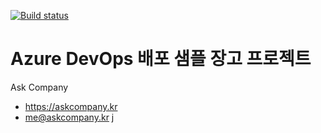 [![Build status](https://dev.azure.com/dvopskoreash/demo-azuredevops/_apis/build/status/demo-azuredevops-CI)](https://dev.azure.com/dvopskoreash/demo-azuredevops/_build/latest?definitionId=1)
# Azure DevOps 배포 샘플 장고 프로젝트

Ask Company

+ https://askcompany.kr
+ me@askcompany.kr
j
